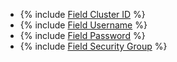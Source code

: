 * {% include [Field Cluster ID](../../fields/opensearch/ui/cluster-id.md) %}
* {% include [Field Username](../../fields/common/ui/username-es-os.md) %}
* {% include [Field Password](../../fields/common/ui/password-es-os.md) %}
* {% include [Field Security Group](../../fields/common/ui/security-group.md) %}
